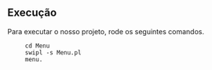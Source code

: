 ## Execução
Para executar o nosso projeto, rode os seguintes comandos.
```
     cd Menu
     swipl -s Menu.pl
     menu.
```
